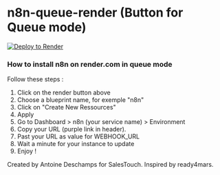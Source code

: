 # n8n-queue-render (Button for Queue mode)

[![Deploy to Render](https://render.com/images/deploy-to-render-button.svg)](https://render.com/deploy)


### How to install n8n on render.com in queue mode

Follow these steps :

1. Click on the render button above
2. Choose a blueprint name, for exemple "n8n"
3. Click on "Create New Ressources"
4. Apply
5. Go to Dashboard > n8n (your service name) > Environment
6. Copy your URL (purple link in header).
7. Past your URL as value for WEBHOOK_URL
8. Wait a minute for your instance to update
9. Enjoy !

Created by Antoine Deschamps for SalesTouch. Inspired by ready4mars.
